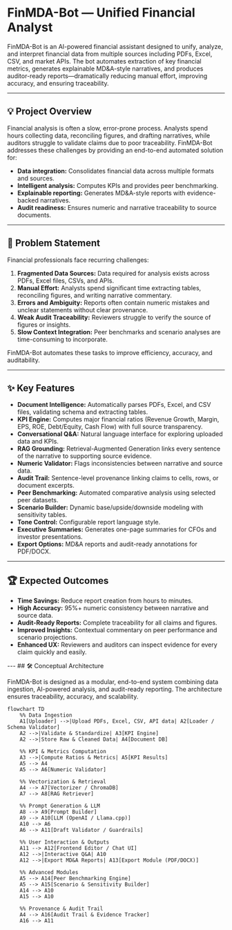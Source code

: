 # FinMDA-Bot — Unified Financial Analyst

FinMDA-Bot is an AI-powered financial assistant designed to unify, analyze, and interpret financial data from multiple sources including PDFs, Excel, CSV, and market APIs. The bot automates extraction of key financial metrics, generates explainable MD&A-style narratives, and produces auditor-ready reports—dramatically reducing manual effort, improving accuracy, and ensuring traceability.

---

## 💡 Project Overview

Financial analysis is often a slow, error-prone process. Analysts spend hours collecting data, reconciling figures, and drafting narratives, while auditors struggle to validate claims due to poor traceability. FinMDA-Bot addresses these challenges by providing an end-to-end automated solution for:

- **Data integration:** Consolidates financial data across multiple formats and sources.
- **Intelligent analysis:** Computes KPIs and provides peer benchmarking.
- **Explainable reporting:** Generates MD&A-style reports with evidence-backed narratives.
- **Audit readiness:** Ensures numeric and narrative traceability to source documents.

---

## 🧾 Problem Statement

Financial professionals face recurring challenges:

1. **Fragmented Data Sources:** Data required for analysis exists across PDFs, Excel files, CSVs, and APIs.
2. **Manual Effort:** Analysts spend significant time extracting tables, reconciling figures, and writing narrative commentary.
3. **Errors and Ambiguity:** Reports often contain numeric mistakes and unclear statements without clear provenance.
4. **Weak Audit Traceability:** Reviewers struggle to verify the source of figures or insights.
5. **Slow Context Integration:** Peer benchmarks and scenario analyses are time-consuming to incorporate.

FinMDA-Bot automates these tasks to improve efficiency, accuracy, and auditability.

---

## ✨ Key Features

- **Document Intelligence:** Automatically parses PDFs, Excel, and CSV files, validating schema and extracting tables.
- **KPI Engine:** Computes major financial ratios (Revenue Growth, Margin, EPS, ROE, Debt/Equity, Cash Flow) with full source transparency.
- **Conversational Q&A:** Natural language interface for exploring uploaded data and KPIs.
- **RAG Grounding:** Retrieval-Augmented Generation links every sentence of the narrative to supporting source evidence.
- **Numeric Validator:** Flags inconsistencies between narrative and source data.
- **Audit Trail:** Sentence-level provenance linking claims to cells, rows, or document excerpts.
- **Peer Benchmarking:** Automated comparative analysis using selected peer datasets.
- **Scenario Builder:** Dynamic base/upside/downside modeling with sensitivity tables.
- **Tone Control:** Configurable report language style.
- **Executive Summaries:** Generates one-page summaries for CFOs and investor presentations.
- **Export Options:** MD&A reports and audit-ready annotations for PDF/DOCX.

---

## 🏆 Expected Outcomes

- **Time Savings:** Reduce report creation from hours to minutes.
- **High Accuracy:** 95%+ numeric consistency between narrative and source data.
- **Audit-Ready Reports:** Complete traceability for all claims and figures.
- **Improved Insights:** Contextual commentary on peer performance and scenario projections.
- **Enhanced UX:** Reviewers and auditors can inspect evidence for every claim quickly and easily.

--- ## 🛠️ Conceptual Architecture

FinMDA-Bot is designed as a modular, end-to-end system combining data ingestion, AI-powered analysis, and audit-ready reporting. The architecture ensures traceability, accuracy, and scalability.

```mermaid
flowchart TD
    %% Data Ingestion
    A1[Uploader] -->|Upload PDFs, Excel, CSV, API data| A2[Loader / Schema Validator]
    A2 -->|Validate & Standardize| A3[KPI Engine]
    A2 -->|Store Raw & Cleaned Data| A4[Document DB]

    %% KPI & Metrics Computation
    A3 -->|Compute Ratios & Metrics| A5[KPI Results]
    A5 --> A4
    A5 --> A6[Numeric Validator]

    %% Vectorization & Retrieval
    A4 --> A7[Vectorizer / ChromaDB]
    A7 --> A8[RAG Retriever]

    %% Prompt Generation & LLM
    A8 --> A9[Prompt Builder]
    A9 --> A10[LLM (OpenAI / Llama.cpp)]
    A10 --> A6
    A6 --> A11[Draft Validator / Guardrails]

    %% User Interaction & Outputs
    A11 --> A12[Frontend Editor / Chat UI]
    A12 -->|Interactive Q&A| A10
    A12 -->|Export MD&A Reports| A13[Export Module (PDF/DOCX)]
    
    %% Advanced Modules
    A5 --> A14[Peer Benchmarking Engine]
    A5 --> A15[Scenario & Sensitivity Builder]
    A14 --> A10
    A15 --> A10

    %% Provenance & Audit Trail
    A4 --> A16[Audit Trail & Evidence Tracker]
    A16 --> A11

